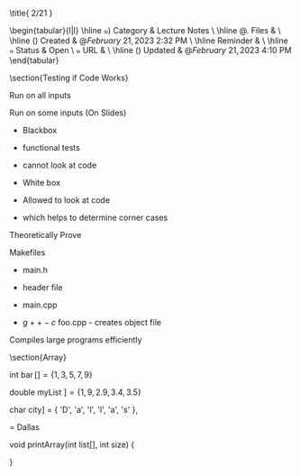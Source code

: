 \title{
$2 / 21$
}

\begin{tabular}{l|l}
\hline ๑) Category & Lecture Notes \\
\hline @. Files & \\
\hline () Created & $@ F e b r u a r y ~ 21,2023$ 2:32 PM \\
\hline Reminder & \\
\hline ๑ Status & Open \\
๑ URL & \\
\hline () Updated & $@ F e b r u a r y ~ 21,2023$ 4:10 PM
\end{tabular}

\section{Testing if Code Works}

Run on all inputs

Run on some inputs (On Slides)

- Blackbox

- functional tests

- cannot look at code

- White box

- Allowed to look at code

- which helps to determine corner cases

Theoretically Prove

Makefiles

- main.h

- header file

- main.cpp

- $g++-c$ foo.cpp - creates object file

Compiles large programs efficiently

\section{Array}

int $\operatorname{bar}[]=\{1,3,5,7,9\}$

double myList $]=\{1,9,2.9,3.4,3.5\}$

char city] = $\{$ 'D', 'a', 'l', 'l', 'a', 's' $\}$,

$=$ Dallas

void printArray(int list[], int size) \{

\}